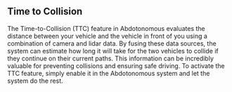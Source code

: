 ## Time to Collision

The Time-to-Collision (TTC) feature in Abdotonomous evaluates the distance between your vehicle and the vehicle in front of you using a combination of camera and lidar data. By fusing these data sources, the system can estimate how long it will take for the two vehicles to collide if they continue on their current paths. This information can be incredibly valuable for preventing collisions and ensuring safe driving. To activate the TTC feature, simply enable it in the Abdotonomous system and let the system do the rest.